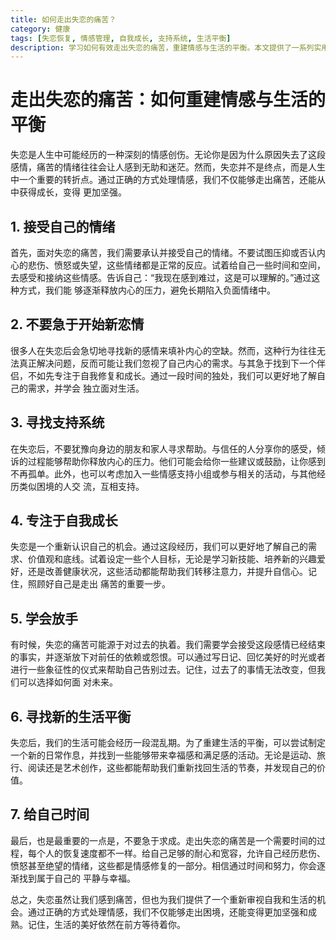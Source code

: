```yaml
---
title: 如何走出失恋的痛苦？
category: 健康
tags: [失恋恢复, 情感管理, 自我成长, 支持系统, 生活平衡]
description: 学习如何有效走出失恋的痛苦，重建情感与生活的平衡。本文提供了一系列实用的方法，包括接受自己的情绪、避免急于开始新恋情、寻找支持系统、专注于自我成长、学会放手、寻找新的生活平衡以及给自己时间去治愈。通过这些策略，你能够逐渐恢复自信，找到内心的平静与幸福，迎接更加光明的未来。
---
```

# 走出失恋的痛苦：如何重建情感与生活的平衡

失恋是人生中可能经历的一种深刻的情感创伤。无论你是因为什么原因失去了这段感情，痛苦的情绪往往会让人感到无助和迷茫。然而，失恋并不是终点，而是人生中一个重要的转折点。通过正确的方式处理情感，我们不仅能够走出痛苦，还能从中获得成长，变得
更加坚强。

## 1. 接受自己的情绪

首先，面对失恋的痛苦，我们需要承认并接受自己的情绪。不要试图压抑或否认内心的悲伤、愤怒或失望，这些情绪都是正常的反应。试着给自己一些时间和空间，去感受和接纳这些情感。告诉自己：“我现在感到难过，这是可以理解的。”通过这种方式，我们能
够逐渐释放内心的压力，避免长期陷入负面情绪中。

## 2. 不要急于开始新恋情

很多人在失恋后会急切地寻找新的感情来填补内心的空缺。然而，这种行为往往无法真正解决问题，反而可能让我们忽视了自己内心的需求。与其急于找到下一个伴侣，不如先专注于自我修复和成长。通过一段时间的独处，我们可以更好地了解自己的需求，并学会
独立面对生活。

## 3. 寻找支持系统

在失恋后，不要犹豫向身边的朋友和家人寻求帮助。与信任的人分享你的感受，倾诉的过程能够帮助你释放内心的压力。他们可能会给你一些建议或鼓励，让你感到不再孤单。此外，也可以考虑加入一些情感支持小组或参与相关的活动，与其他经历类似困境的人交
流，互相支持。

## 4. 专注于自我成长

失恋是一个重新认识自己的机会。通过这段经历，我们可以更好地了解自己的需求、价值观和底线。试着设定一些个人目标，无论是学习新技能、培养新的兴趣爱好，还是改善健康状况，这些活动都能帮助我们转移注意力，并提升自信心。记住，照顾好自己是走出
痛苦的重要一步。

## 5. 学会放手

有时候，失恋的痛苦可能源于对过去的执着。我们需要学会接受这段感情已经结束的事实，并逐渐放下对前任的依赖或怨恨。可以通过写日记、回忆美好的时光或者进行一些象征性的仪式来帮助自己告别过去。记住，过去了的事情无法改变，但我们可以选择如何面
对未来。

## 6. 寻找新的生活平衡

失恋后，我们的生活可能会经历一段混乱期。为了重建生活的平衡，可以尝试制定一个新的日常作息，并找到一些能够带来幸福感和满足感的活动。无论是运动、旅行、阅读还是艺术创作，这些都能帮助我们重新找回生活的节奏，并发现自己的价值。

## 7. 给自己时间

最后，也是最重要的一点是，不要急于求成。走出失恋的痛苦是一个需要时间的过程，每个人的恢复速度都不一样。给自己足够的耐心和宽容，允许自己经历悲伤、愤怒甚至绝望的情绪，这些都是情感修复的一部分。相信通过时间和努力，你会逐渐找到属于自己的
平静与幸福。

总之，失恋虽然让我们感到痛苦，但也为我们提供了一个重新审视自我和生活的机会。通过正确的方式处理情感，我们不仅能够走出困境，还能变得更加坚强和成熟。记住，生活的美好依然在前方等待着你。